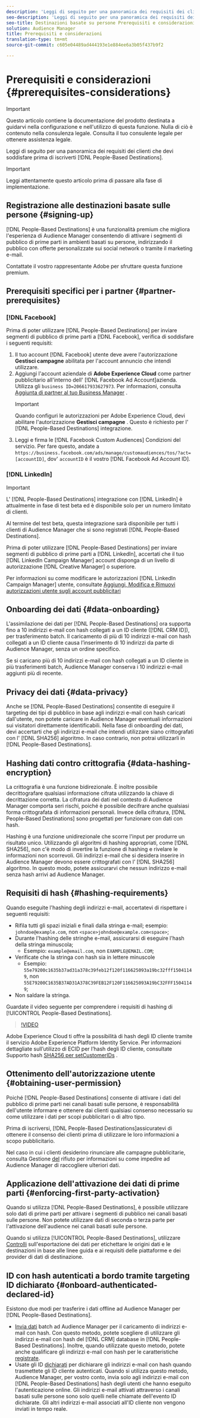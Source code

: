 ```yaml
---
description: 'Leggi di seguito per una panoramica dei requisiti dei clienti che devi soddisfare prima di iscriverti alle Destinazioni basate sulle persone.  '
seo-description: 'Leggi di seguito per una panoramica dei requisiti dei clienti che devi soddisfare prima di iscriverti alle Destinazioni basate sulle persone.  '
seo-title: Destinazioni basate su persone Prerequisiti e considerazioni
solution: Audience Manager
title: Prerequisiti e considerazioni
translation-type: tm+mt
source-git-commit: c605e04489ad444193e1e884ee6a3b05f437b9f2

---
```



# Prerequisiti e considerazioni {#prerequisites-considerations}

>[!IMPORTANT]
>Questo articolo contiene la documentazione del prodotto destinata a guidarvi nella configurazione e nell&#39;utilizzo di questa funzione. Nulla di ciò è contenuto nella consulenza legale. Consulta il tuo consulente legale per ottenere assistenza legale.

Leggi di seguito per una panoramica dei requisiti dei clienti che devi soddisfare prima di iscriverti [!DNL People-Based Destinations].

>[!IMPORTANT]
> Leggi attentamente questo articolo prima di passare alla fase di implementazione.

## Registrazione alle destinazioni basate sulle persone {#signing-up}

[!DNL People-Based Destinations] è una funzionalità premium che migliora l&#39;esperienza di Audience Manager consentendo di attivare i segmenti di pubblico di prime parti in ambienti basati su persone, indirizzando il pubblico con offerte personalizzate sui social network o tramite il marketing e-mail.

Contattate il vostro rappresentante Adobe per sfruttare questa funzione premium.

## Prerequisiti specifici per i partner {#partner-prerequisites}

### [!DNL Facebook]

Prima di poter utilizzare [!DNL People-Based Destinations] per inviare segmenti di pubblico di prime parti a [!DNL Facebook], verifica di soddisfare i seguenti requisiti:

1. Il tuo account [!DNL Facebook] utente deve avere l&#39;autorizzazione **Gestisci campagne** abilitata per l&#39;account annuncio che intendi utilizzare.
2. Aggiungi l&#39;account aziendale di **Adobe Experience Cloud** come partner pubblicitario all&#39;interno dell&#39; [!DNL Facebook Ad Account]azienda. Utilizza gli `business ID=206617933627973`. Per informazioni, consulta [Aggiunta di partner al tuo Business Manager](https://www.facebook.com/business/help/1717412048538897) .
   >[!IMPORTANT]
   > Quando configuri le autorizzazioni per Adobe Experience Cloud, devi abilitare l&#39;autorizzazione **Gestisci campagne** . Questo è richiesto per l&#39; [!DNL People-Based Destinations] integrazione.
3. Leggi e firma le [!DNL Facebook Custom Audiences] Condizioni del servizio. Per fare questo, andate a `https://business.facebook.com/ads/manage/customaudiences/tos/?act=[accountID]`, dov&#39; `accountID` è il vostro [!DNL Facebook Ad Account ID].

### [!DNL LinkedIn]

>[!IMPORTANT]
>
> L&#39; [!DNL People-Based Destinations] integrazione con [!DNL LinkedIn] è attualmente in fase di test beta ed è disponibile solo per un numero limitato di clienti.
> 
> Al termine del test beta, questa integrazione sarà disponibile per tutti i clienti di Audience Manager che si sono registrati [!DNL People-Based Destinations].

Prima di poter utilizzare [!DNL People-Based Destinations] per inviare segmenti di pubblico di prime parti a [!DNL LinkedIn], accertati che il tuo [!DNL LinkedIn Campaign Manager] account disponga di un livello di autorizzazione [!DNL Creative Manager] o superiore.

Per informazioni su come modificare le autorizzazioni [!DNL LinkedIn Campaign Manager] utente, consultate [Aggiungi, Modifica e Rimuovi autorizzazioni utente sugli account pubblicitari](https://www.linkedin.com/help/lms/answer/5753)

## Onboarding dei dati {#data-onboarding}

L&#39;assimilazione dei dati per [!DNL People-Based Destinations] ora supporta fino a 10 indirizzi e-mail con hash collegati a un ID cliente ([!DNL CRM ID]), per trasferimento batch. Il caricamento di più di 10 indirizzi e-mail con hash collegati a un ID cliente causa l’inserimento di 10 indirizzi da parte di Audience Manager, senza un ordine specifico.

Se si caricano più di 10 indirizzi e-mail con hash collegati a un ID cliente in più trasferimenti batch, Audience Manager conserva i 10 indirizzi e-mail aggiunti più di recente.

## Privacy dei dati {#data-privacy}

Anche se [!DNL People-Based Destinations] consentite di eseguire il targeting dei tipi di pubblico in base agli indirizzi e-mail con hash caricati dall&#39;utente, non potete caricare in Audience Manager eventuali informazioni sui visitatori direttamente identificabili. Nella fase di onboarding dei dati, devi accertarti che gli indirizzi e-mail che intendi utilizzare siano crittografati con l&#39; [!DNL SHA256] algoritmo. In caso contrario, non potrai utilizzarli in [!DNL People-Based Destinations].

## Hashing dati contro crittografia {#data-hashing-encryption}

La crittografia è una funzione bidirezionale. È inoltre possibile decrittografare qualsiasi informazione cifrata utilizzando la chiave di decrittazione corretta. La cifratura dei dati nel contesto di Audience Manager comporta seri rischi, poiché è possibile decifrare anche qualsiasi forma crittografata di informazioni personali. Invece della cifratura, [!DNL People-Based Destinations] sono progettati per funzionare con dati con hash.

Hashing è una funzione unidirezionale che scorre l&#39;input per produrre un risultato unico. Utilizzando gli algoritmi di hashing appropriati, come [!DNL SHA256], non c&#39;è modo di invertire la funzione di hashing e rivelare le informazioni non scorrevoli. Gli indirizzi e-mail che si desidera inserire in Audience Manager devono essere crittografati con l’ [!DNL SHA256] algoritmo. In questo modo, potete assicurarvi che nessun indirizzo e-mail senza hash arrivi ad Audience Manager.

## Requisiti di hash {#hashing-requirements}

Quando eseguite l&#39;hashing degli indirizzi e-mail, accertatevi di rispettare i seguenti requisiti:

* Rifila tutti gli spazi iniziali e finali dalla stringa e-mail; esempio: `johndoe@example.com`, non `<space>johndoe@example.com<space>`;
* Durante l&#39;hashing delle stringhe e-mail, assicurarsi di eseguire l&#39;hash della stringa minuscola;
   * Esempio: `example@email.com`, non `EXAMPLE@EMAIL.COM`;
* Verificate che la stringa con hash sia in lettere minuscole
   * Esempio: `55e79200c1635b37ad31a378c39feb12f120f116625093a19bc32fff15041149`, non `55E79200C1635B37AD31A378C39FEB12F120F116625093A19bC32FFF15041149`;
* Non saldare la stringa.

Guardate il video seguente per comprendere i requisiti di hashing di [!UICONTROL People-Based Destinations].

>[!VIDEO](https://video.tv.adobe.com/v/29003/)

Adobe Experience Cloud ti offre la possibilità di hash degli ID cliente tramite il servizio Adobe Experience Platform Identity Service. Per informazioni dettagliate sull’utilizzo di ECID per l’hash degli ID cliente, consultate Supporto hash [SHA256 per setCustomerIDs](https://docs.adobe.com/content/help/en/id-service/using/reference/hashing-support.html) .

## Ottenimento dell&#39;autorizzazione utente {#obtaining-user-permission}

Poiché [!DNL People-Based Destinations] consente di attivare i dati del pubblico di prime parti nei canali basati sulle persone, è responsabilità dell&#39;utente informare e ottenere dai clienti qualsiasi consenso necessario su come utilizzare i dati per scopi pubblicitari o di altro tipo.

Prima di iscriversi, [!DNL People-Based Destinations]assicuratevi di ottenere il consenso dei clienti prima di utilizzare le loro informazioni a scopo pubblicitario.

Nel caso in cui i clienti desiderino rinunciare alle campagne pubblicitarie, consulta Gestione [del](../../overview/data-security-and-privacy/data-privacy-requests.md) rifiuto per informazioni su come impedire ad Audience Manager di raccogliere ulteriori dati.

## Applicazione dell&#39;attivazione dei dati di prime parti {#enforcing-first-party-activation}

Quando si utilizza [!DNL People-Based Destinations], è possibile utilizzare solo dati di prime parti per attivare i segmenti di pubblico nei canali basati sulle persone. Non potete utilizzare dati di seconda o terza parte per l&#39;attivazione dell&#39;audience nei canali basati sulle persone.

Quando si utilizza [!UICONTROL People-Based Destinations], utilizzare [Controlli](../data-export-controls.md) sull&#39;esportazione dei dati per etichettare le origini dati e le destinazioni in base alle linee guida e ai requisiti delle piattaforme e dei provider di dati di destinazione.

## ID con hash autenticati a bordo tramite targeting ID dichiarato {#onboard-authenticated-declared-id}

Esistono due modi per trasferire i dati offline ad Audience Manager per [!DNL People-Based Destinations].

* [Invia dati](../../integration/sending-audience-data/batch-data-transfer-explained/batch-data-transfer-overview.md) batch ad Audience Manager per il caricamento di indirizzi e-mail con hash. Con questo metodo, potete scegliere di utilizzare gli indirizzi e-mail con hash del [!DNL CRM] database in [!DNL People-Based Destinations]. Inoltre, quando utilizzate questo metodo, potete anche qualificare gli indirizzi e-mail con hash per le caratteristiche [registrate](../traits/trait-qualification-reference.md).
* Usate gli ID [dichiarati](../declared-ids.md) per dichiarare gli indirizzi e-mail con hash quando trasmettete gli ID cliente autenticati. Quando si utilizza questo metodo, Audience Manager, per vostro conto, invia solo agli indirizzi e-mail con [!DNL People-Based Destinations] hash degli utenti che hanno eseguito l&#39;autenticazione online. Gli indirizzi e-mail attivati attraverso i canali basati sulle persone sono solo quelli nelle chiamate dell&#39;evento ID dichiarate. Gli altri indirizzi e-mail associati all&#39;ID cliente non vengono inviati in tempo reale.
